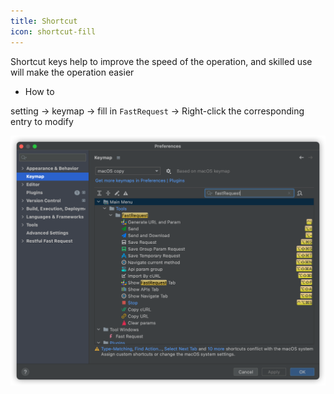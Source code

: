 ```yaml
---
title: Shortcut
icon: shortcut-fill
---
```


Shortcut keys help to improve the speed of the operation, and skilled use will make the operation easier

- How to

setting -> keymap -> fill in `FastRequest` -> Right-click the corresponding entry to modify

![](/img/shortcut.png)
